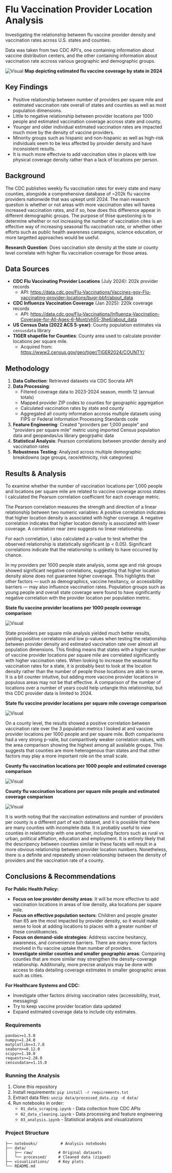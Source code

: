 # Flu Vaccination Provider Location Analysis

Investigating the relationship between flu vaccine provider density and vaccination rates across U.S. states and counties. 

Data was taken from two CDC API's, one containing information about vaccine distribution centers, and the other containing information about vaccination rate accross various geographic and demographic groups.

![Visual](visualizations/state_coverage_map_3.png)
**Map depicting estimated flu vaccine coverage by state in 2024**

## Key Findings

- Positive relationship between number of providers per square mile and estimated vaccination rate overall of states and counties as well as most population dimensions.
- Little to negative relationship between provider locations per 1000 people and estimated vaccination coverage accross state and county.
- Younger and older individual estimated vaccination rates are impacted much more by the density of vaccine providers.
- Minority groups such as hispanic and non-hispanic as well as high-risk individuals seem to be less affected by provider density and have inconsistent results.
- It is much more effectvie to add vaccination sites in places with low physical coverage density rather than a lack of locations per person. 

## Background

The CDC publishes weekly flu vaccination rates for every state and many counties, alongside a comprehensive database of ~202k flu vaccine providers nationwide that was upkept until 2024. 
The main research question is whether or not areas with more vaccination sites will havea increased vaccination rates, and if so, how does this difference appear in different demographic groups.
The purpose of thise questioning is to determine whether or not increasing the number of vaccination cites is an effective way of increasing seasonal flu vaccination rate, or whether other efforts such as 
public health awareness campaigns, science education, or more targetted approaches would be useful. 

**Research Question**: Does vaccination site density at the state or county level correlate with higher flu vaccination coverage for those areas. 

## Data Sources

- **CDC Flu Vaccinating Provider Locations** (July 2024): 202k provider records
  - API: https://data.cdc.gov/Flu-Vaccinations/Vaccines-gov-Flu-vaccinating-provider-locations/bugr-bbfr/about_data
- **CDC Influenza Vaccination Coverage** (Jan 2025): 220k coverage records  
  - API: https://data.cdc.gov/Flu-Vaccinations/Influenza-Vaccination-Coverage-for-All-Ages-6-Mont/vh55-3he6/about_data
- **US Census Data (2022 ACS 5-year)**: County population estimates via `censusdata` library
- **TIGER shapefile for Counties**: County area used to calculate provider locations per square mile.
  - Acquired from: https://www2.census.gov/geo/tiger/TIGER2024/COUNTY/
## Methodology

1. **Data Collection**: Retrieved datasets via CDC Socrata API
2. **Data Processing**: 
   - Filtered coverage data to 2023-2024 season, month 12 (annual totals)
   - Mapped provider ZIP codes to counties for geographic aggregation
   - Calculated vaccination rates by state and county
   - Aggregated all county information accross multiple datasets using FIPS or Federal Information Processing Standards code
3. **Feature Engineering**: Created "providers per 1,000 people" and "providers per square mile" metric using imported Census population data and geopandas/us library geogrpahic data
4. **Statistical Analysis**: Pearson correlations between provider density and vaccination rates
5. **Robustness Testing**: Analyzed across multiple demographic breakdowns (age groups, race/ethnicity, risk categories)

## Results & Analysis
To examine whether the number of vaccination locations per 1,000 people and locations per square mile are related to vaccine coverage across states I calculated the Pearson correlation coefficient for each coverage metric.

The Pearson correlation measures the strength and direction of a linear relationship between two numeric variables:
A positive correlation indicates that higher location density is associated with higher coverage.
A negative correlation indicates that higher location density is associated with lower coverage.
A correlation near zero suggests no linear relationship.

For each correlation, I also calculated a p-value to test whether the observed relationship is statistically significant (p < 0.05). Significant correlations indicate that the relationship is unlikely to have occurred by chance.

In my providers per 1000 people state analysis, some age and risk groups showed significant negative correlations, suggesting that higher location density alone does not guarantee higher coverage. This highlights that other factors — such as demographics, vaccine hesitancy, or accessibility barriers — may also influence vaccination rates. Population groups such as young people and overall state coverage were found to have significantly negative correlation with the provider location per population metric.

**State flu vaccine provider locations per 1000 people coverage comparison**

![Visual](visualizations/state_coverage_population_fix.png)

State providers per square mile analysis yielded much better results, yielding positive correlations and low p-values when testing the relationship between provider density and estimated vaccination rate over almost all population dimensions. This finding means that states with a higher number of vaccine provider locations per square mile are correlated significantly with higher vaccination rates. When looking to increase the seasonal flu vaccination rates for a state, it is probably best to look at the location density rather than the number of people those locations are able to serve. It is a bit counter intuitive, but adding more vaccine provider locations in populous areas may not be that effective. A comparison of the number of locations over a number of years could help untangle this relationship, but this CDC provider data is limited to 2024. 

**State flu vaccine provider locations per square mile coverage comparison**

![Visual](visualizations/state_coverage_area_fix.png)

On a county level, the results showed a positive correlation between vaccination rate over the 3 population metrics I looked at and vaccine provider locations per 1000 people and per square mile. Both comparisons had a very strong p-valie, but comparitively weaker correlation values, with the area comparison showing the highest among all available groups. This suggests that counties are more heterogenous than states and that other factors may play a more important role on the small scale. 

**County flu vaccination locations per 1000 people and estimated coverage comparison**

![Visual](visualizations/county_coverage_population_fix.png)

**County flu vaccination locations per square mile people and estimated coverage comparison**

![Visual](visualizations/county_coverage_area_fix.png)

It is worth noting that the vaccination estimations and number of providers per county is a different part of each dataset, and it is possible that there are many counties with incomplete data. It is probably useful to view counties in relationship with one another, including factors such as rural vs urban, political affliation, education and employment. It is entirely likely that the descripency between counties similar in these facets will result in a more obvious relationship between provider location numbers. Nonetheless, there is a definite and repeatedly shown relationship between the density of providers and the vaccination rate of a county.

## Conclusions & Recommendations

**For Public Health Policy:**
- **Focus on low provider density areas**: It will be more effective to add vaccination locations in areas of low density, aka locations per square mile.
- **Focus on effective population sectors**: Children and people greater than 65 are the most impacted by provider density, so it would make sense to look at adding locations to places with a greater number of these constituencies.
- **Focus on demand-side strategies**: Address vaccine hesitancy, awareness, and convenience barriers. There are many more factors involved in flu vaccine uptake than number of providers.
- **Investigate similar counties and smaller geographic areas**: Comparing counties that are more similar may strengthen the density-coverage relationship. Additionally, more precise analysis may be done with access to data detailing coverage estimates in smaller geographic areas such as cities.

**For Healthcare Systems and CDC:**
- Investigate other factors driving vaccination rates (accessibility, trust, messaging)
- Try to keep vaccine provider location data updated
- Expand estimated coverage data to include city estimates.

### Requirements
```
pandas>=1.5.0
numpy>=1.24.0
matplotlib>=3.7.0
seaborn>=0.12.0
scipy>=1.10.0
requests>=2.28.0
censusdata>=1.15.0
```

### Running the Analysis
1. Clone this repository
2. Install requirements: `pip install -r requirements.txt`
3. Extract data files: `unzip data/processed_data.zip -d data/`
4. Run notebooks in order:
   - `01_data_scraping.ipynb` - Data collection from CDC APIs
   - `02_data_cleaning.ipynb` - Data processing and feature engineering  
   - `03_analysis.ipynb` - Statistical analysis and visualizations

### Project Structure
```
├── notebooks/          # Analysis notebooks
├── data/
│   ├── raw/           # Original datasets
│   └── processed/     # Cleaned data (zipped)
├── visualizations/    # Key plots
└── README.md
```
